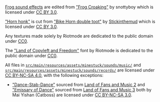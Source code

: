 
[Frog sound effects](src/main/resources/assets/minestuck/sounds/mob/frog/)
are edited from ["Frog Croaking"](https://soundbible.com/1336-Frog-Croaking.html) by snottyboy
which is licensed under [CC BY 3.0](https://creativecommons.org/licenses/by/3.0/).

["Horn honk"](src/main/resources/assets/minestuck/sounds/item/horn_honk.ogg)
is cut from ["Bike Horn double toot"](https://freesound.org/people/Stickinthemud/sounds/27882/) by [Stickinthemud](https://freesound.org/people/Stickinthemud/)
which is licensed under [CC BY 3.0](https://creativecommons.org/licenses/by/3.0/).

Any textures made solely by Riotmode are dedicated to the public domain under [CC0](https://creativecommons.org/publicdomain/zero/1.0/).

The ["Land of Copyleft and Freedom"](src/main/resources/assets/minestuck/font/land_of_copyleft_and_freedom.ttf)
font by Riotmode is dedicated to the public domain under [CC0](https://creativecommons.org/publicdomain/zero/1.0/).

All files in [`src/main/resources/assets/minestuck/sounds/music/`](src/main/resources/assets/minestuck/sounds/music/) and [`src/main/resources/assets/minestuck/sounds/records/`](src/main/resources/assets/minestuck/sounds/records/) are licensed under [CC BY-NC-SA 4.0](https://creativecommons.org/licenses/by-nc-sa/4.0/), with the following exceptions:

- ["Dance-Stab-Dance"](src/main/resources/assets/minestuck/sounds/records/dance_stab_dance.ogg)
sourced from [Land of Fans and Music 2](https://unofficialmspafans.bandcamp.com/track/dance-stab-dance)
and ["Emissary of Dance"](src/main/resources/assets/minestuck/sounds/records/emissary_of_dance.ogg)
sourced from [Land of Fans and Music 3](https://unofficialmspafans.bandcamp.com/track/emissary-of-dance)
both by Mai Yishan (Catboss) are licensed under [CC BY-NC-SA 3.0](https://creativecommons.org/licenses/by-nc-sa/3.0/).
